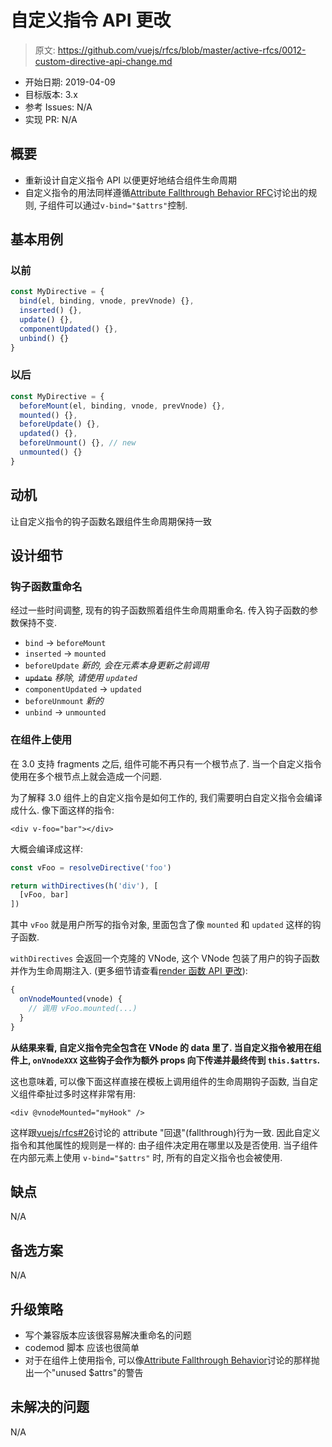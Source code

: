 # 自定义指令 API 更改

> 原文: <https://github.com/vuejs/rfcs/blob/master/active-rfcs/0012-custom-directive-api-change.md>

- 开始日期: 2019-04-09
- 目标版本: 3.x
- 参考 Issues: N/A
- 实现 PR: N/A

## 概要

- 重新设计自定义指令 API 以便更好地结合组件生命周期
- 自定义指令的用法同样遵循[Attribute Fallthrough Behavior RFC](https://github.com/vuejs/rfcs/pull/26)讨论出的规则, 子组件可以通过`v-bind="$attrs"`控制.

## 基本用例

### 以前

``` js
const MyDirective = {
  bind(el, binding, vnode, prevVnode) {},
  inserted() {},
  update() {},
  componentUpdated() {},
  unbind() {}
}
```

### 以后

``` js
const MyDirective = {
  beforeMount(el, binding, vnode, prevVnode) {},
  mounted() {},
  beforeUpdate() {},
  updated() {},
  beforeUnmount() {}, // new
  unmounted() {}
}
```

## 动机

让自定义指令的钩子函数名跟组件生命周期保持一致

## 设计细节

### 钩子函数重命名

经过一些时间调整, 现有的钩子函数照着组件生命周期重命名. 传入钩子函数的参数保持不变.

- `bind` -> `beforeMount`
- `inserted` -> `mounted`
- `beforeUpdate` *新的, 会在元素本身更新之前调用*
- ~~`update`~~ *移除, 请使用 `updated`*
- `componentUpdated` -> `updated`
- `beforeUnmount` *新的*
- `unbind` -> `unmounted`

### 在组件上使用

在 3.0 支持 fragments 之后, 组件可能不再只有一个根节点了. 当一个自定义指令使用在多个根节点上就会造成一个问题.

为了解释 3.0 组件上的自定义指令是如何工作的, 我们需要明白自定义指令会编译成什么. 像下面这样的指令: 

``` vue
<div v-foo="bar"></div>
```

大概会编译成这样: 

``` js
const vFoo = resolveDirective('foo')

return withDirectives(h('div'), [
  [vFoo, bar]
])
```

其中 `vFoo` 就是用户所写的指令对象, 里面包含了像 `mounted` 和 `updated` 这样的钩子函数. 

`withDirectives` 会返回一个克隆的 VNode, 这个 VNode 包装了用户的钩子函数并作为生命周期注入. (更多细节请查看[render 函数 API 更改](/RFCs/0008-render-function-api-change.html#特别-保留-的-props)): 

``` js
{
  onVnodeMounted(vnode) {
    // 调用 vFoo.mounted(...)
  }
}
```

**从结果来看, 自定义指令完全包含在 VNode 的 data 里了. 当自定义指令被用在组件上, `onVnodeXXX` 这些钩子会作为额外 props 向下传递并最终传到 `this.$attrs`.**

这也意味着, 可以像下面这样直接在模板上调用组件的生命周期钩子函数, 当自定义组件牵扯过多时这样非常有用: 

``` vue
<div @vnodeMounted="myHook" />
```

这样跟[vuejs/rfcs#26](https://github.com/vuejs/rfcs/pull/26)讨论的 attribute "回退"(fallthrough)行为一致. 因此自定义指令和其他属性的规则是一样的: 由子组件决定用在哪里以及是否使用. 当子组件在内部元素上使用 `v-bind="$attrs"` 时, 所有的自定义指令也会被使用.

## 缺点

N/A

## 备选方案

N/A

## 升级策略

- 写个兼容版本应该很容易解决重命名的问题
- codemod 脚本 应该也很简单
- 对于在组件上使用指令, 可以像[Attribute Fallthrough Behavior](https://github.com/vuejs/rfcs/pull/26)讨论的那样抛出一个"unused $attrs"的警告

## 未解决的问题

N/A
